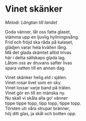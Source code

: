 # Vinet skänker

_Melodi: Längtan till landet_

Goda vänner, låt oss fatta glaset,  
stämma upp en ljuvlig hyllningssång.  
Frid och fröjd ska råda på kalaset,  
glädjen varar hela kvällen lång.  
Må det glada skämtet alltid trivas  
här i detta sällskaps glada lag.  
Låtom oss av druvans safter livas  
spara vatten till en annan dag.

Vinet skänker helig eld i själen.  
Vinet rosar livet som en sky.  
Vinet lossar varje band på trälen.  
Vinet gör en till en mänska ny.  
Nu skall vi skåla alla go’ vänner  
tippe tippe topp, tipp topp, tippe topp.  
Törsten uti våra strupar bränner,  
höj ditt glas, ja skål och botten opp.
